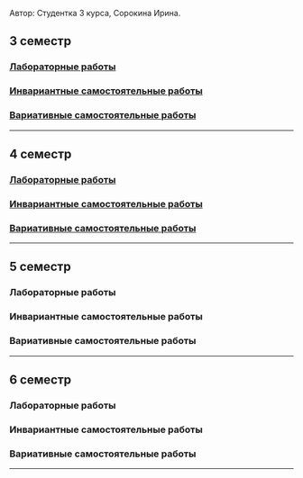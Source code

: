 Автор: Студентка 3 курса, Сорокина Ирина.

## 3 семестр
### [Лабораторные работы](https://vektoririna.github.io/sem3/LR)
### [Инвариантные самостоятельные работы](https://vektoririna.github.io/sem3/ISR)
### [Вариативные самостоятельные работы](https://vektoririna.github.io/sem3/VSR)
_____________

## 4 семестр
### [Лабораторные работы](https://vektoririna.github.io/sem4/LR)
### [Инвариантные самостоятельные работы](https://vektoririna.github.io/sem4/ISR)
### [Вариативные самостоятельные работы](https://vektoririna.github.io/sem4/VSR)
_____________

## 5 семестр
### Лабораторные работы
### Инвариантные самостоятельные работы
### Вариативные самостоятельные работы
_____________

## 6 семестр
### Лабораторные работы
### Инвариантные самостоятельные работы
### Вариативные самостоятельные работы
_____________
